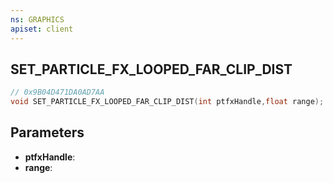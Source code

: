 ```yaml
---
ns: GRAPHICS
apiset: client
---
```

## SET_PARTICLE_FX_LOOPED_FAR_CLIP_DIST

```c
// 0x9B04D471DA0AD7AA
void SET_PARTICLE_FX_LOOPED_FAR_CLIP_DIST(int ptfxHandle,float range);
```


## Parameters
* **ptfxHandle**:
* **range**: